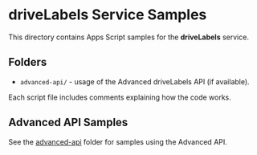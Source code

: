 # driveLabels Service Samples

This directory contains Apps Script samples for the **driveLabels** service.

## Folders

- `advanced-api/` - usage of the Advanced driveLabels API (if available).

Each script file includes comments explaining how the code works.

## Advanced API Samples

See the [advanced-api](advanced-api/) folder for samples using the Advanced API.
